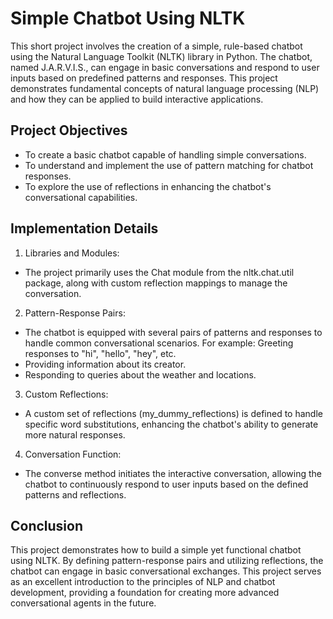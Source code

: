 # Simple Chatbot Using NLTK

This short project involves the creation of a simple, rule-based chatbot using the Natural Language Toolkit (NLTK) library in Python. The chatbot, named J.A.R.V.I.S., can engage in basic conversations and respond to user inputs based on predefined patterns and responses. This project demonstrates fundamental concepts of natural language processing (NLP) and how they can be applied to build interactive applications.

## Project Objectives
- To create a basic chatbot capable of handling simple conversations.
- To understand and implement the use of pattern matching for chatbot responses.
- To explore the use of reflections in enhancing the chatbot's conversational capabilities.

## Implementation Details
1. Libraries and Modules:
- The project primarily uses the Chat module from the nltk.chat.util package, along with custom reflection mappings to manage the conversation.
2. Pattern-Response Pairs:
- The chatbot is equipped with several pairs of patterns and responses to handle common conversational scenarios. For example:
Greeting responses to "hi", "hello", "hey", etc.
- Providing information about its creator.
- Responding to queries about the weather and locations.
3. Custom Reflections:
- A custom set of reflections (my_dummy_reflections) is defined to handle specific word substitutions, enhancing the chatbot's ability to generate more natural responses.
4. Conversation Function:
- The converse method initiates the interactive conversation, allowing the chatbot to continuously respond to user inputs based on the defined patterns and reflections.
## Conclusion
This project demonstrates how to build a simple yet functional chatbot using NLTK. By defining pattern-response pairs and utilizing reflections, the chatbot can engage in basic conversational exchanges. This project serves as an excellent introduction to the principles of NLP and chatbot development, providing a foundation for creating more advanced conversational agents in the future.






